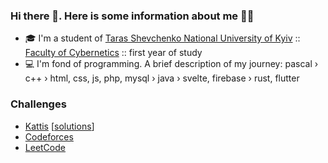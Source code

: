 ### Hi there 👋. Here is some information about me 🐱‍👤

- 🎓 I'm a student of [Taras Shevchenko National University of Kyiv](http://www.univ.kiev.ua/en/) :: [Faculty of Cybernetics](http://csc.knu.ua/en/) :: first year of study
- 💻 I'm fond of programming. A brief description of my journey: pascal › c++ › html, css, js, php, mysql › java › svelte, firebase › rust, flutter 

### Challenges
- [Kattis](https://open.kattis.com/users/meowster) [[solutions](https://mega.nz/folder/YRVQ0RwJ#uHmo-dnF2TPGZlDx8TNT_g)]
- [Codeforces](https://codeforces.com/profile/MeowningMaster)
- [LeetCode](https://leetcode.com/meowningmaster)
